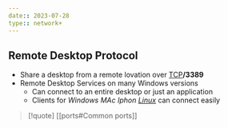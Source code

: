 ```yaml
---
date:: 2023-07-28
type:: network+
---
```

## Remote Desktop Protocol 
- Share a desktop  from a remote lovation over [TCP](/obisdian_ntoes/notes_obsidian/ZPythonref/DjangoFramework/Network+/Ref_OSI/TCP.md)**/3389**
- Remote Desktop  Services on many Windows versions 
	- Can connect to an entire desktop or just an application 
	- Clients for *Windows MAc Iphon [Linux](/obisdian_ntoes/notes_obsidian/Templates/Linux.md)* can connect easily 
 

>[!quote] [[ports#Common ports]]